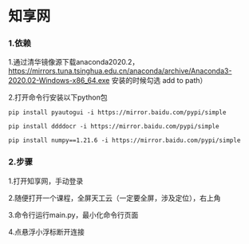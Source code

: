 # 知享网

### 1.依赖

1.通过清华镜像源下载anaconda2020.2， https://mirrors.tuna.tsinghua.edu.cn/anaconda/archive/Anaconda3-2020.02-Windows-x86_64.exe 安装的时候勾选 add to path）

2.打开命令行安装以下python包

```shell
pip install pyautogui -i https://mirror.baidu.com/pypi/simple 

pip install ddddocr -i https://mirror.baidu.com/pypi/simple

pip install numpy==1.21.6 -i https://mirror.baidu.com/pypi/simple
```

### 2.步骤

1.打开知享网，手动登录

2.随便打开一个课程，全屏天工云（一定要全屏，涉及定位），右上角

3.命令行运行main.py，最小化命令行页面

4.点悬浮小浮标断开连接
